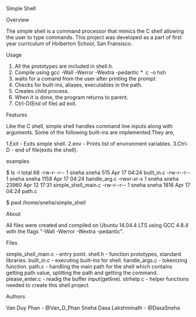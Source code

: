 Simple Shell

Overview

The simple shell is a command processor that mimics the C shell allowing the user to type commands. This project was developed as a part of first year curriculum of Holberton School, San Fransisco.

Usage

1. All the prototypes are included in shell.h.
2. Compile using gcc -Wall -Werror -Wextra -pedantic * .c -o hsh
3. waits for a comand from the user after printing the prompt.
4. Checks for built-ins, aliases, executables in the path.
5. Creates child process.
6. When it is done, the program returns to parent.
7. Ctrl-D(End of file) ad exit.

Features

Like the C shell, simple shell handles command line inputs along with arguments.
Some of the following built-ins are implemented.They are,

1.Exit - Exits simple shell.
2.env - Prints list of environment variables.
3.Ctrl-D - end of file(exits the shell).

examples

$ ls -l
total 68
-rw-r--r--  1 sneha sneha   515 Apr 17 04:24 built_in.c
-rw-r--r--  1 sneha sneha  1158 Apr 17 04:24 handle_arg.c
-rwxr-xr-x  1 sneha sneha 23960 Apr 12 17:31 simple_shell_main.c
-rw-r--r--  1 sneha sneha  1816 Apr 17 04:24 path.c

$ pwd
/home/sneha/simple_shell

About

All files were created and compiled on Ubuntu 14.04.4 LTS using GCC 4.8.4 with the flags "-Wall -Werror -Wextra -pedantic".

Files

simple_shell_main.c - entry point.
shell.h - function prototypes, standard libraries.
built_in.c - executing built-ins for shell.
handle_args.c - tokenizing function.
path.c - handling the main path for the shell which contains getting
path value, splitting the path and getting the command.
please_enter.c - readig the buffer input(getline).
strhelp.c - helper functions needed to create this shell project.

Authors

Van Duy Phan - @Van_D_Phan 
Sneha Dasa Lakshminath - @DasaSneha
